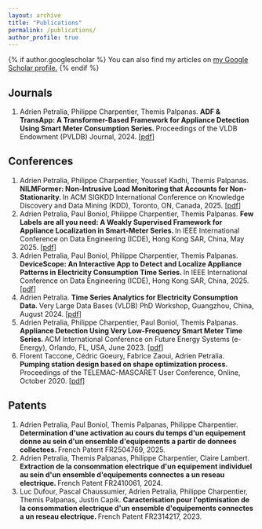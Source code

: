 ```yaml
---
layout: archive
title: "Publications"
permalink: /publications/
author_profile: true
---
```


{% if author.googlescholar %}
  You can also find my articles on <u><a href="{{author.googlescholar}}">my Google Scholar profile</a>.</u>
{% endif %}

## Journals

<ol>
  <li>
    Adrien Petralia, Philippe Charpentier, Themis Palpanas. <b> ADF & TransApp: A Transformer-Based Framework for Appliance Detection Using Smart Meter Consumption Series. </b> Proceedings of the VLDB Endowment (PVLDB) Journal, 2024. [<a href="https://arxiv.org/pdf/2401.05381">pdf</a>] 
  </li>
</ol>

## Conferences

<ol>

  <li>
    Adrien Petralia, Philippe Charpentier, Youssef Kadhi, Themis Palpanas. <b> NILMFormer: Non-Intrusive Load Monitoring that Accounts for Non-Stationarity. </b> In ACM SIGKDD International Conference on Knowledge Discovery and Data Mining (KDD), Toronto, ON, Canada, 2025. [<a href="https://arxiv.org/pdf/2506.05880">pdf</a>]
  </li>

  <li>
    Adrien Petralia, Paul Boniol, Philippe Charpentier, Themis Palpanas. <b> Few Labels are all you need: A Weakly Supervised Framework for Appliance Localization in Smart-Meter Series. </b> In IEEE International Conference on Data Engineering (ICDE), Hong Kong SAR, China, May 2025. [<a href="https://arxiv.org/pdf/2506.05895">pdf</a>]
  </li>

  <li>
    Adrien Petralia, Paul Boniol, Philippe Charpentier, Themis Palpanas. <b> DeviceScope: An Interactive App to Detect and Localize Appliance Patterns in Electricity Consumption Time Series. </b> In IEEE International Conference on Data Engineering (ICDE), Hong Kong SAR, China, 2025. [<a href="https://arxiv.org/pdf/2506.05912">pdf</a>]
  </li>

  <li>
    Adrien Petralia. <b> Time Series Analytics for Electricity Consumption Data. </b> Very Large Data Bases (VLDB) PhD Workshop, Guangzhou, China, August 2024. [<a href="https://hal.science/hal-04706310v1/file/Time%20Series%20Analytics%20for%20Electricity%20Consumption%20Data.pdf">pdf</a>]
  </li>

  <li>
    Adrien Petralia, Philippe Charpentier, Paul Boniol, Themis Palpanas. <b> Appliance Detection Using Very Low-Frequency Smart Meter Time Series. </b> ACM International Conference on Future Energy Systems (e-Energy), Orlando, FL, USA, June 2023. [<a href="https://arxiv.org/pdf/2305.10352">pdf</a>]
  </li>

  <li>
    Florent Taccone, Cédric Goeury, Fabrice Zaoui, Adrien Petralia. <b> Pumping station design based on shape optimization process. </b> Proceedings of the TELEMAC-MASCARET User Conference, Online, October 2020. [<a href="https://research.bangor.ac.uk/portal/files/36456769/Proceedings_TUC_2020_v1.0.pdf#page=99">pdf</a>]
  </li>

</ol>

## Patents

<ol>

  <li>
    Adrien Petralia, Paul Boniol, Themis Palpanas, Philippe Charpentier. <b> Determination d'une activation au cours du temps d'un equipement donne au sein d'un ensemble d'equipements a partir de donnees collectees. </b> French Patent FR2504769, 2025.
  </li>

  <li>
    Adrien Petralia, Themis Palpanas, Philippe Charpentier, Claire Lambert. <b> Extraction de la consommation electrique d'un equipement individuel au sein d'un ensemble d'equipements connectes a un reseau electrique. </b> French Patent FR2410061, 2024.
  </li>

  <li>
    Luc Dufour, Pascal Chaussumier, Adrien Petralia, Philippe Charpentier, Themis Palpanas, Justin Capik. <b> Caracterisation pour l'optimisation de la consommation electrique d'un ensemble d'equipements connectes a un reseau electrique. </b> French Patent FR2314217, 2023.
  </li>

</ol>
